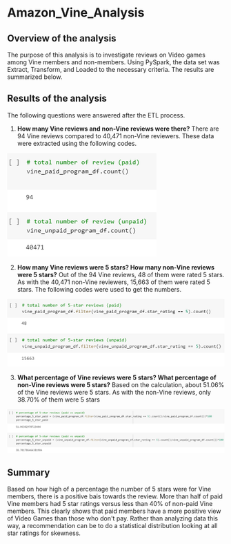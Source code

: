 # Amazon_Vine_Analysis

## Overview of the analysis
The purpose of this analysis is to investigate reviews on Video games among Vine members and non-members. Using PySpark, the data set was Extract, Transform, and Loaded to the necessary criteria. The results are summarized below.

## Results of the analysis
The following questions were answered after the ETL process.

1.  **How many Vine reviews and non-Vine reviews were there?**
There are 94 Vine reviews compared to 40,471 non-Vine reviewers. These data were extracted using the following codes.

<img src = "resources/count.png">

2. **How many Vine reviews were 5 stars? How many non-Vine reviews were 5 stars?**
Out of the 94 Vine reviews, 48 of them were rated 5 stars. As with the 40,471 non-Vine reviewers, 15,663 of them were rated 5 stars. The following codes were used to get the numbers.

<img src = "resources/five_star.png">

3. **What percentage of Vine reviews were 5 stars? What percentage of non-Vine reviews were 5 stars?** 
Based on the calculation, about 51.06% of the Vine reviews were 5 stars. As with the non-Vine reviews, only 38.70% of them were 5 stars

<img src = "resources/percentage.png">


## Summary
Based on how high of a percentage the number of 5 stars were for Vine members, there is a positive bais towards the review. More than half of paid Vine members had 5 star ratings versus less than 40% of non-paid Vine members. This clearly shows that paid members have a more positive view of Video Games than those who don't pay. Rather than analyzing data this way, a recommendation can be to do a statistical distribution looking at all star ratings for skewness. 


